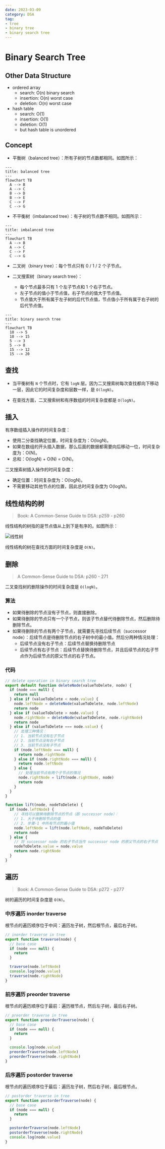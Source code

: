 ```yaml
---
date: 2023-03-09
category: DSA
tag:
- tree
- binary tree
- binary search tree
---
```


# Binary Search Tree

## Other Data Structure

- ordered array
  - search: O(n) binary search
  - insertion: O(n) worst case
  - deletion: O(n) worst case
- hash table
  - search: O(1)
  - insertion: O(1)
  - deletion: O(1)
  - but hash table is unordered

## Concept

- 平衡树（balanced tree）：所有子树的节点数都相同。如图所示：

```mermaid
---
title: balanced tree
---
flowchart TB
  A --> B
  A --> C
  B --> D
  B --> E
  C --> F
  C --> G
```

- 不平衡树（imbalanced tree）：有子树的节点数不相同。如图所示：

```mermaid
---
title: imbalanced tree
---
flowchart TB
  A --> B
  A --> C
  C --> F
  C --> G
```

- 二叉树（binary tree）：每个节点只有 0 / 1 / 2 个子节点。

- 二叉搜索树（binary search tree）：
  - 每个节点最多只有 1 个左子节点和 1 个右子节点。
  - 左子节点的值小于节点值，右子节点的值大于节点值。
  - 节点值大于所有属于左子树的后代节点值，节点值小于所有属于右子树的后代节点值。

```mermaid
---
title: binary search tree
---
flowchart TB
  10 --> 5
  10 --> 15
  5 --> 3
  5 --> 8
  15 --> 12
  15 --> 20
```

## 查找

- 当平衡树有 `N` 个节点时，它有 `logN` 层。因为二叉搜索树每次查找都向下移动一层，因此它的时间复杂度和层数一样，是 `O(logN)`。

- 在查找方面，二叉搜索树和有序数组的时间复杂度都是 `O(logN)`。

## 插入

有序数组插入操作的时间复杂度：

- 使用二分查找确定位置，时间复杂度为：O(logN)。
- 如果在数组的开头插入数据，那么后面的数据都需要向后移动一位，时间复杂度为：O(N)。
- 总和：O(logN) + O(N) = O(N)。

二叉搜索树插入操作的时间复杂度：

- 确定位置：时间复杂度为：O(logN)。
- 不需要移动其他节点的位置，因此总时间复杂度为 O(logN)。

## 线性结构的树

> Book: A Common-Sense Guide to DSA: p259 - p260

线性结构的树指的是节点值从上到下是有序的。如图所示：

![线性树](./_image/linear_tree.png)

线性结构的树在查找方面的时间复杂度是 `O(N)`。

## 删除

> A Common-Sense Guide to DSA: p260 - 271

二叉查找树的删除操作的时间复杂度是 `O(logN)`。

### 算法

- 如果待删除的节点没有子节点，则直接删除。
- 如果待删除的节点只有一个子节点，则该子节点替代待删除节点，然后删除待删除节点。
- 如果待删除的节点有两个子节点，就需要先寻找后续节点（successor node）：后续节点是待删除节点的右子树中的最小值。然后分两种情况处理：
  - 后续节点没有右子节点：后续节点替换待删除节点
  - 后续节点有右子节点：后续节点替换待删除节点，并且后续节点的右子节点作为后续节点的原父节点的右子节点。

### 代码

```js
// delete operation in binary search tree
export default function deleteNode(valueToDelete, node) {
  if (node === null) {
    return null
  } else if (valueToDelete < node.value) {
    node.leftNode = deleteNode(valueToDelete, node.leftNode)
    return node
  } else if (valueToDelete > node.value) {
    node.rightNode = deleteNode(valueToDelete, node.rightNode)
    return node
  } else if (valueToDelete === node.value) {
    // 处理三种情况：
    // 1. 当前节点没有左子节点
    // 2. 当前节点没有右子节点
    // 3. 当前节点没有子节点
    if (node.leftNode === null) {
      return node.rightNode
    } else if (node.rightNode === null) {
      return node.leftNode
    } else {
      // 处理当前节点有两个子节点的情况
      node.rightNode = lift(node.rightNode, node)
      return node
    }
  }
}

function lift(node, nodeToDelete) {
  if (node.leftNode) {
    // 寻找可以替换待删除节点的节点（即 successor node）：
    // 1. 大于待删除节点的值
    // 2. 步骤-1 中所有节点的最小值
    node.leftNode = lift(node.leftNode, nodeToDelete)
    return node
  } else {
    // 将 successor node 的右子节点当作 successor node 的原父节点的右子节点
    nodeToDelete.value = node.value
    return node.rightNode
  }
}
```

## 遍历

> Book: A Common-Sense Guide to DSA: p272 - p277

树的遍历的时间复杂度是 `O(N)`。

### 中序遍历 inorder traverse

根节点的遍历顺序位于中间：遍历左子树，然后根节点，最后右子树。

```js
// inorder traverse in tree
export function traverse(node) {
  // base case
  if (node === null) {
    return
  }

  traverse(node.leftNode)
  console.log(node.value)
  traverse(node.rightNode)
}
```

### 前序遍历 preorder traverse

根节点的遍历顺序位于最前：遍历根节点，然后左子树，最后右子树。

```js
// preorder traverse in tree
export function preorderTraverse(node) {
  // base case
  if (node === null) {
    return
  }

  console.log(node.value)
  preorderTraverse(node.leftNode)
  preorderTraverse(node.rightNode)
}
```

### 后序遍历 postorder traverse

根节点的遍历顺序位于最后：遍历左子树，然后右子树，最后根节点。

```js
// postorder traverse in tree
export function postorderTraverse(node) {
  // base case
  if (node === null) {
    return
  }

  postorderTraverse(node.leftNode)
  postorderTraverse(node.rightNode)
  console.log(node.value)
}
```
